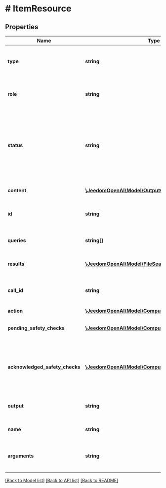 # # ItemResource

## Properties

Name | Type | Description | Notes
------------ | ------------- | ------------- | -------------
**type** | **string** | The type of the message input. Always set to &#x60;message&#x60;. |
**role** | **string** | The role of the output message. Always &#x60;assistant&#x60;. |
**status** | **string** | The status of the item. One of &#x60;in_progress&#x60;, &#x60;completed&#x60;, or &#x60;incomplete&#x60;. Populated when items are returned via API. |
**content** | [**\JeedomOpenAI\Model\OutputContent[]**](OutputContent.md) | The content of the output message. |
**id** | **string** | The unique ID of the function call tool output. |
**queries** | **string[]** | The queries used to search for files. |
**results** | [**\JeedomOpenAI\Model\FileSearchToolCallResultsInner[]**](FileSearchToolCallResultsInner.md) | The results of the file search tool call. | [optional]
**call_id** | **string** | The unique ID of the function tool call generated by the model. |
**action** | [**\JeedomOpenAI\Model\ComputerAction**](ComputerAction.md) |  |
**pending_safety_checks** | [**\JeedomOpenAI\Model\ComputerToolCallSafetyCheck[]**](ComputerToolCallSafetyCheck.md) | The pending safety checks for the computer call. |
**acknowledged_safety_checks** | [**\JeedomOpenAI\Model\ComputerToolCallSafetyCheck[]**](ComputerToolCallSafetyCheck.md) | The safety checks reported by the API that have been acknowledged by the  developer. | [optional]
**output** | **string** | A JSON string of the output of the function tool call. |
**name** | **string** | The name of the function to run. |
**arguments** | **string** | A JSON string of the arguments to pass to the function. |

[[Back to Model list]](../../README.md#models) [[Back to API list]](../../README.md#endpoints) [[Back to README]](../../README.md)
